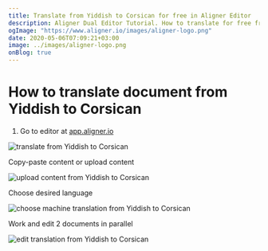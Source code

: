 ```yaml
---
title: Translate from Yiddish to Corsican for free in Aligner Editor
description: Aligner Dual Editor Tutorial. How to translate for free from Yiddish to Corsican. Aligner is multilingual document management platform. 
ogImage: "https://www.aligner.io/images/aligner-logo.png"
date: 2020-05-06T07:09:21+03:00
image: ../images/aligner-logo.png
onBlog: true
---
```


# How to translate document from Yiddish to Corsican

1. Go to editor at [app.aligner.io](https://app.aligner.io "Aligner App web page")

![translate from Yiddish to Corsican](../aligner-blank-editor.png "translate from Yiddish to Corsican")

Copy-paste content or upload content

![upload content from Yiddish to Corsican](../aligner-uploaded-document.png "upload content from Yiddish to Corsican")

Choose desired language

![choose machine translation from Yiddish to Corsican](../aligner-language-dropdown.png "choose machine translation from Yiddish to Corsican")

Work and edit 2 documents in parallel

![edit translation from Yiddish to Corsican](../aligner-double-sitded-editor.png "edit translation from Yiddish to Corsican")

